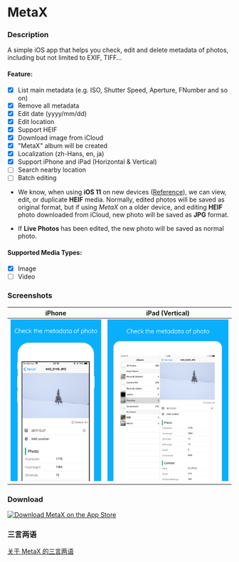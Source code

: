 # MetaX

### Description

A simple iOS app that helps you check, edit and delete metadata of photos, including but not limited to EXIF, TIFF...

####  Feature:

- [x] List main metadata (e.g. ISO, Shutter Speed, Aperture, FNumber and so on)
- [x] Remove all metadata
- [x] Edit date (yyyy/mm/dd)
- [x] Edit location 
- [x] Support HEIF
- [x] Download image from iCloud
- [x] "MetaX" album will be created
- [x] Localization (zh-Hans, en, ja)
- [x] Support iPhone and iPad (Horizontal & Vertical)
- [ ] Search nearby location
- [ ] Batch editing

- We know, when using **iOS 11** on new devices ([Reference](https://support.apple.com/en-us/HT207022)), we can view, edit, or duplicate **HEIF** media. Normally, edited photos will be saved as original format, but if using *MetaX* on a older device, and editing **HEIF** photo downloaded from iCloud, new photo will be saved as **JPG** format. 

- If **Live Photos** has been edited, the new photo will be saved as normal photo.

#### Supported Media Types:

- [x] Image
- [ ] Video

### Screenshots

|   iPhone   | iPad (Vertical) |
| ---------- | ---------- | 
| ![Screenshots1](Screenshots/iPhone_en.png) | ![Screenshots1](Screenshots/iPad_en.png) |

### Download

[![Download MetaX on the App Store](http://linkmaker.itunes.apple.com/images/badges/en-us/badge_appstore-lrg.svg)](https://itunes.apple.com/us/app/metax/id1376589355)

### 三言两语

[关于 MetaX 的三言两语](http://ckitakishi.com/2018/04/29/%E5%85%B3%E4%BA%8E-MetaX-%E7%9A%84%E4%B8%89%E8%A8%80%E4%B8%A4%E8%AF%AD/)

